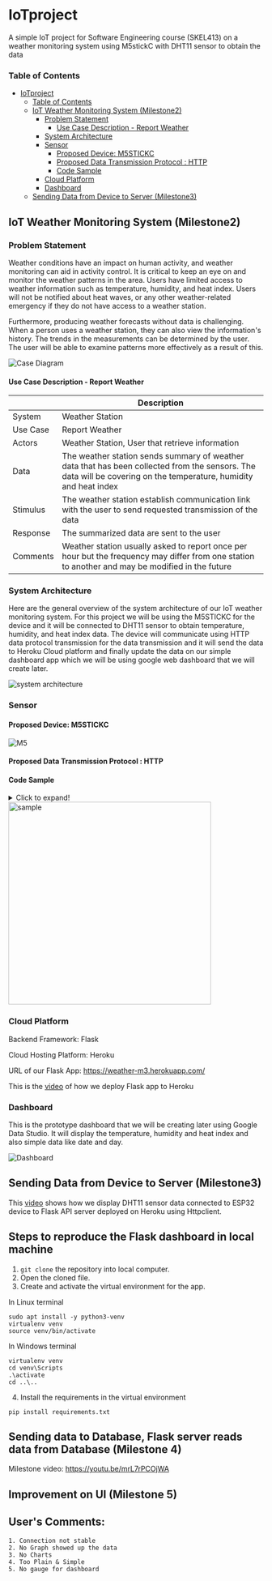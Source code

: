 # IoTproject
A simple IoT project for Software Engineering course (SKEL413) on a weather monitoring system using M5stickC with DHT11 sensor to obtain the data

### Table of Contents

- [IoTproject](#iotproject)
    + [Table of Contents](#table-of-contents)
  * [IoT Weather Monitoring System (Milestone2)](#iot-weather-monitoring-system--milestone2-)
    + [Problem Statement](#problem-statement)
      - [Use Case Description - Report Weather](#use-case-description---report-weather)
    + [System Architecture](#system-architecture)
    + [Sensor](#sensor)
      - [Proposed Device: M5STICKC](#proposed-device--m5stickc)
      - [Proposed Data Transmission Protocol : HTTP](#proposed-data-transmission-protocol---http)
      - [Code Sample](#code-sample)
    + [Cloud Platform](#cloud-platform)
    + [Dashboard](#dashboard)
  * [Sending Data from Device to Server (Milestone3)](#sending-data-from-device-to-server--milestone3-)
   
## IoT Weather Monitoring System (Milestone2)

### Problem Statement

Weather conditions have an impact on human activity, and weather monitoring can aid in activity control. It is critical to keep an eye on and monitor the weather patterns in the area. Users have limited access to weather information such as temperature, humidity, and heat index. Users will not be notified about  heat waves, or any other weather-related emergency if they do not have access to a weather station.

Furthermore, producing weather forecasts without data is challenging. When a person uses a weather station, they can also view the information's history. The trends in the measurements can be determined by the user. The user will be able to examine patterns more effectively as a result of this.

![Case Diagram](https://i.ibb.co/mt1dCW2/image1.jpg)

#### Use Case Description - Report Weather


|        | Description |
| ------- | ---------------|
| System | Weather Station |
| Use Case | Report Weather |
| Actors | Weather Station, User that retrieve information |
| Data | The weather station sends summary of weather data that has been collected from the sensors. The data will be covering on the temperature, humidity and heat index |
| Stimulus | The weather station establish communication link with the user to send requested transmission of the data |
| Response | The summarized data are sent to the user |
| Comments | Weather station usually asked to report once per hour but the frequency may differ from one station to another and may be modified in the future |

### System Architecture

Here are the general overview of the system architecture of our IoT weather monitoring system. For this project we will be using the M5STICKC for the device and it will be connected to DHT11 sensor to obtain temperature, humidity, and heat index data. The device will communicate using HTTP data protocol transmission for the data transmission and it will send the data to Heroku Cloud platform and finally update the data on our simple dashboard app which we will be using google web dashboard that we will create later.

![system architecture](https://i.ibb.co/RvBLGVK/Capture2.jpg)

### Sensor

#### Proposed Device: M5STICKC

![M5](https://images-na.ssl-images-amazon.com/images/I/51ykxk9ZYoL.jpg)

#### Proposed Data Transmission Protocol : HTTP

#### Code Sample

<details>
  <summary>Click to expand!</summary>

```

#include <WiFi.h>
#include "DHT.h"
#include <HTTPClient.h>
#define DHTPIN 26     // DHT sensor pin
float h = 0;
float t = 0;
// Replace with your network credentials
const char* ssid     = "YOUR SSID NAME";
const char* password = "YOUR NETWORK PASSWORD";

#define DHTTYPE DHT11   // DHT 11

DHT dht(DHTPIN, DHTTYPE);

// Set web server port number to 80
WiFiServer server(80);

// Variable to store the HTTP request
String header;

void setup() {
  Serial.begin(115200);
  pinMode(4,OUTPUT);
  pinMode(2,OUTPUT);
  dht.begin();
  // Connect to Wi-Fi network with SSID and password
  Serial.print("Connecting to ");
  Serial.println(ssid);
  WiFi.begin(ssid, password);
  while (WiFi.status() != WL_CONNECTED) {
    delay(500);
    Serial.print(".");
  }
  // Print local IP address and start web server
  Serial.println("");
  Serial.println("WiFi connected.");
  Serial.println("IP address: ");
  Serial.println(WiFi.localIP());
  server.begin();
}

void loop() {
  // put your main code here, to run repeatedly:
  if (isnan(h) || isnan(t)) {
    h = random(60,78);
    t = random(28,31);
  } else {
    h = dht.readHumidity();
    t = dht.readTemperature();
  }

  HTTPClient http;
  //send channel data with data reference name and data for example: temp=32
  //You can send multiple data separated by & for example: temp=32$hum=67
  //dont forget to include api(api key) and id (device id)
  
  //Example url for channel data and controllers data both can be requested at the same http request url
  //replace API_KEY and DEVICE_ID with your own at io.circuits.my 
  //any api request will be using api.circuits.my

  String api_key = "Put your API key";
  String device_id = "Put your device ID";

  //For display data only without control.

  HTTPClient http;
  String httpData = "http://api.circuits.my/request.php?api=" + api_key + "&id=" + device_id + "&temp=" + String(t) + "&hum=" + String(h);
  http.begin(httpData); //Specify the URL
  int httpResponsCode = http.GET(); //Make the request
  if (httpResponsCode > 0) { //Check for the returning code
    String payload = http.getString();
    Serial.println(httpResponsCode);
    Serial.println(payload);
  }

  else {
    Serial.println("Error on HTTP request");
  }
  http.end(); //Free the resources
  delay(3000);
}

```
</details>
  
<img src="https://i.ibb.co/1m4fcFt/Whats-App-Image-2021-12-15-at-20-33-40.jpg" alt="sample" width="400"/> 
  
### Cloud Platform

Backend Framework: Flask

Cloud Hosting Platform: Heroku

URL of our Flask App: https://weather-m3.herokuapp.com/

This is the [video](https://www.youtube.com/watch?v=0j9s8jk-LtA&ab_channel=MOHDHAFEEZSHAHRIL) of how we deploy Flask app to Heroku

### Dashboard

This is the prototype dashboard that we will be creating later using Google Data Studio. It will display the temperature, humidity and heat index and also simple data like date and day.

![Dashboard](https://i.ibb.co/LSsG0yz/dashboard.jpg)
 
 
## Sending Data from Device to Server (Milestone3)
 
 This [video](https://www.youtube.com/watch?v=uhskLcaG-fc) shows how we display DHT11 sensor data connected to ESP32 device to Flask API server deployed on Heroku using Httpclient.
    
## Steps to reproduce the Flask dashboard in local machine
    
1.	```git clone``` the repository into local computer.
2.	Open the cloned file.
3.	Create and activate the virtual environment for the app.

In Linux terminal
    
    sudo apt install -y python3-venv
    virtualenv venv
    source venv/bin/activate
    
In Windows terminal
    
    virtualenv venv
    cd venv\Scripts
    .\activate
    cd ..\..
    
4.	Install the requirements in the virtual environment
   
```
pip install requirements.txt

```

## Sending data to Database, Flask server reads data from Database (Milestone 4)

    
Milestone video: https://youtu.be/mrL7rPCOjWA


## Improvement on UI (Milestone 5)

## User's Comments:
    
```
1. Connection not stable
2. No Graph showed up the data
3. No Charts
4. Too Plain & Simple
5. No gauge for dashboard
```

##

